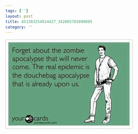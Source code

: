 ```yaml
---
tags: ['']
layout: post
title: 451303254914427_342065765890095
category: ''
---
```

![451303254914427_342065765890095](/uploads/2012-10-29-451303254914427_342065765890095.jpg)
